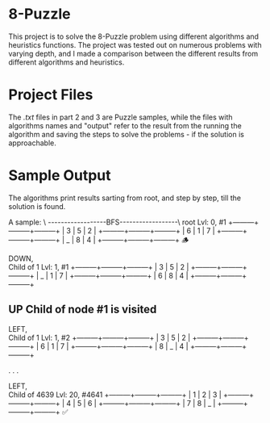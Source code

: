 # 8-Puzzle
This project is to solve the 8-Puzzle problem using different algorithms and heuristics functions. The project was tested out on numerous problems with varying depth, and I made a comparison between the different results from different algorithms and heuristics. 

# Project Files
The _.txt_ files in part 2 and 3 are Puzzle samples, while the files with algorithms names and "output" refer to the result from the running the algorithm and saving the steps to solve the problems - if the solution is approachable.  

# Sample Output 
The algorithms print results sarting from root, and step by step, till the solution is found.

A sample: \\
------------------BFS------------------\\
root
Lvl: 0, #1
+———+———+———+
| 3 | 5 | 2 |
+———+———+———+
| 6 | 1 | 7 |
+———+———+———+
| _ | 8 | 4 |
+———+———+———+  🪵

DOWN,  
Child of 1
Lvl: 1, #1
+———+———+———+
| 3 | 5 | 2 |
+———+———+———+
| _ | 1 | 7 |
+———+———+———+
| 6 | 8 | 4 |
+———+———+———+

UP 
Child of node #1 is visited 
--
LEFT,  
Child of 1
Lvl: 1, #2
+———+———+———+
| 3 | 5 | 2 |
+———+———+———+
| 6 | 1 | 7 |
+———+———+———+
| 8 | _ | 4 |
+———+———+———+

.
.
.

LEFT,  
Child of 4639
Lvl: 20, #4641
+———+———+———+
| 1 | 2 | 3 |
+———+———+———+
| 4 | 5 | 6 |
+———+———+———+
| 7 | 8 | _ |
+———+———+———+  ✅
